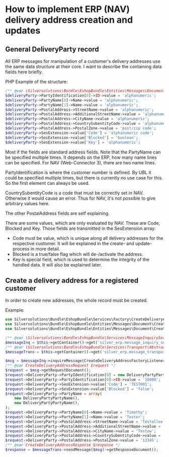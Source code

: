 # How to implement ERP (NAV) delivery address creation and updates

## General DeliveryParty record

All ERP messages for manipulation of a customer's delivery addresses use the same data structure at their core. I want to describe the containing data fields here briefly.

PHP Example of the structure:

``` php
/** @var \Silversolutions\Bundle\EshopBundle\Entities\Messages\Document\DeliveryParty $deliveryParty */
$deliveryParty->PartyIdentification[0]->ID->value = 'alphanumeric';
$deliveryParty->PartyName[0]->Name->value = 'alphanumeric';
$deliveryParty->PartyName[1]->Name->value = 'alphanumeric';
$deliveryParty->PostalAddress->StreetName->value = 'alphanumeric';
$deliveryParty->PostalAddress->AdditionalStreetName->value = 'alphanumeric';
$deliveryParty->PostalAddress->CityName->value = 'alphanumeric';
$deliveryParty->PostalAddress->CountrySubentityCode->value = 'alphanumeric code'; // Must exist in NAV
$deliveryParty->PostalAddress->PostalZone->value = 'post/zip code';
$deliveryParty->SesExtension->value['Code'] = 'alphanumeric code';
$deliveryParty->SesExtension->value['Blocked'] = 'boolean';
$deliveryParty->SesExtension->value['Key'] = 'alphanumeric';
```

Most if the fields are standard address fields. Note that the PartyName can be specified multiple times. It depends on the ERP, how many name lines can be specified. For NAV (Web-Connector 3), there are two name lines.

PartyIdentification is where the customer number is defined. By UBL it could be specified multiple times, but there is currently no use case for this. So the first element can always be used.

CountrySubentityCode is a code that must be correctly set in NAV. Otherwise it would cause an error. Thus for NAV, it's not possible to give arbitrary values here.

The other PostalAddress fields are self explaining.

There are some values, which are only evaluated by NAV. These are Code, Blocked and Key. Those fields are transmitted in the SesExtension array:

- Code must be value, which is unique along all delivery addresses for the respective customer. It will be explained in the create- and update-process in more detail.
- Blocked is a true/false flag which will de-/activate the address.
- Key is special field, which is used to determine the integrity of the handled data. It will also be explained later.

## Create a delivery address for a registered customer

In order to create new addresses, the whole record must be created.

Example:

``` php
use Silversolutions\Bundle\EshopBundle\Services\Factory\CreateDeliveryAddressFactoryListener;
use Silversolutions\Bundle\EshopBundle\Entities\Messages\Document\CreateDeliveryAddressRequest;
use Silversolutions\Bundle\EshopBundle\Entities\Messages\Document\CreateDeliveryAddressResponse;

/** @var \Silversolutions\Bundle\EshopBundle\Services\MessageInquiryService $messageInq */
$messageInq = $this->getContainer()->get('silver_erp.message_inquiry_service');
/** @var \Silversolutions\Bundle\EshopBundle\Services\Transport\AbstractMessageTransport $messageTrans */
$messageTrans = $this->getContainer()->get('silver_erp.message_transport');

$msg = $messageInq->inquireMessage(CreateDeliveryAddressFactoryListener::CREATEDELIVERYADDRESS);
/** @var CreateDeliveryAddressRequest $request */
$request = $msg->getRequestDocument();
$request->DeliveryParty->PartyIdentification[0] = new DeliveryPartyPartyIdentification();
$request->DeliveryParty->PartyIdentification[0]->ID->value = '10000';
$request->DeliveryParty->SesExtension->value['Code'] = 'TEST001';
$request->DeliveryParty->SesExtension->value['Blocked'] = 'false';
$request->DeliveryParty->PartyName = array(
    new DeliveryPartyPartyName(),
    new DeliveryPartyPartyName(),
);
$request->DeliveryParty->PartyName[0]->Name->value = 'Timothy';
$request->DeliveryParty->PartyName[1]->Name->value = 'Tester';
$request->DeliveryParty->PostalAddress->StreetName->value = 'Testallee 1';
$request->DeliveryParty->PostalAddress->AdditionalStreetName->value = 'Gassenstr.';
$request->DeliveryParty->PostalAddress->CityName->value = 'Testow';
$request->DeliveryParty->PostalAddress->CountrySubentityCode->value = ''; // Must exist in NAV
$request->DeliveryParty->PostalAddress->PostalZone->value = '12345';
/** @var CreateDeliveryAddressResponse $response */
$response = $messageTrans->sendMessage($msg)->getResponseDocument();
```
